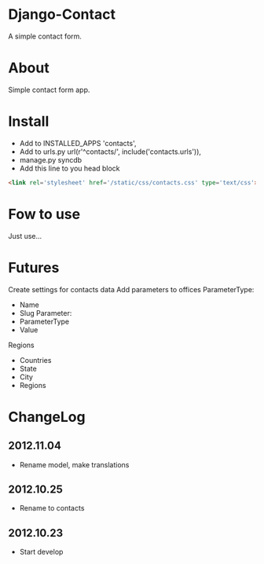 # Django-Contact
A simple contact form.

# About
Simple contact form app.

# Install
* Add to INSTALLED_APPS 'contacts',
* Add to urls.py url(r'^contacts/', include('contacts.urls')),
* manage.py syncdb
* Add this line to you head block

```html
<link rel='stylesheet' href='/static/css/contacts.css' type='text/css'>
```


# Fow to use
Just use...

# Futures
Create settings for contacts data
Add parameters to offices
ParameterType:
* Name
* Slug
Parameter:
* ParameterType
* Value

Regions
* Countries
* State
* City
* Regions
<!--city = models.ForeignKey(Region, verbose_name=_('City'), limit_choices_to={'region_type': 'city'})-->


# ChangeLog
## 2012.11.04
* Rename model, make translations

## 2012.10.25
* Rename to contacts

## 2012.10.23
* Start develop